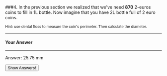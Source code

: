 ###4. In the previous section we realized that we've need **870** 2-euros coins to fill in 1L bottle. Now imagine that you have 2L bottle full of 2 euro coins. 

<small><span class="gray">Hint</span>: use dental floss to measure the coin's perimeter. Then calculate the diameter.</small>




---

#### Your Answer

>

>

>

>

>

>

>

>

---



<div class="answer hidden">
    Answer: 25.75 mm
</div>

<button class="show-answers">Show Answers!</button>